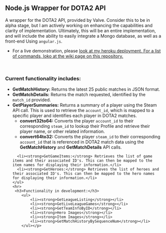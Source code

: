 <h2>Node.js Wrapper for DOTA2 API</h2>
<div class="container-fluid">
  <div class="col-xs-12">
    <p class="col-xs-12">A wrapper for the DOTA2 API, provided by Valve. Consider this to be in alpha stage, but I am actively working on enhancing the capabilities and clarity of implementation. Ultimately, this will be an entire implementation, and will include the ability to easily integrate a Mongo database, as well as a front-end Using <code>angular.js</code>.
    <br/>
    <ul><li>For a live demonstration, please <a href="https://nodejs-dota-api.herokuapp.com">look at my heroku deployment. For a list of commands, loko at the wiki page on this repository.</a></li></ul>
    <br/>
    <h3>Current functionality includes:</h3>
    <ul>
      <li><strong>GetMatchHistory:</strong> Returns the latest 25 public matches in JSON format.</li>
      <li><strong>GetMatchDetails:</strong> Returns the match requested, identified by the <code>match_id</code> provided.</li>
      <li><strong>GetPlayerSummaries:</strong> Returns a summary of a player using the Steam API call. This is used to retrieve the <code>account_id</code>, which is mapped to a specific player and identifies each player in DOTA2 matches.
        <ul>
          <li><strong>convert32to64:</strong> Converts the player <code>account_id</code> to their corresponding <code>steam_id</code> to lookup their Profile and retrieve their player name, or other related information.</li>
          <li><strong>convert64to32:</strong> Converts the player <code>steam_id</code> to their corresponding <code>account_id</code> that is referenced in DOTA2 match data using the <strong>GetMatchHistory</strong> and <strong>GetMatchDetails</strong> API calls.</li>
        </ul></li>
        
      <li><strong>GetGameItems:</strong> Retrieves the list of game items and their associated ID's. This can then be mapped to the item names for displaying their information.</li>
      <li><strong>GetHeroes:</strong> Retrieves the list of heroes and their associated ID's. This can then be mapped to the hero names for displaying their information.</li>
    </ul>
    <hr>
     <h3>Functionality in development:</h3>
        <ul>
            <li><strong>GetLeagueListing</strong></li>
            <li><strong>GetLiveLeagueGames</strong></li>
            <li><strong>GetTeamInfoByID</strong></li>
            <li><strong>Hero Images</strong></li>
            <li><strong>Item Images</strong></li>
            <li><strong>GetMatchHistoryBySequenceNum</strong></li>
        </ul></p>
  </div>
</div>
